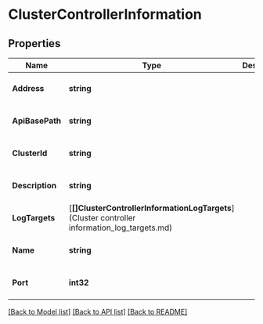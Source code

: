 # ClusterControllerInformation

## Properties
Name | Type | Description | Notes
------------ | ------------- | ------------- | -------------
**Address** | **string** |  | [optional] [default to null]
**ApiBasePath** | **string** |  | [optional] [default to null]
**ClusterId** | **string** |  | [optional] [default to null]
**Description** | **string** |  | [optional] [default to null]
**LogTargets** | [**[]ClusterControllerInformationLogTargets**](Cluster controller information_log_targets.md) |  | [optional] [default to null]
**Name** | **string** |  | [optional] [default to null]
**Port** | **int32** |  | [optional] [default to null]

[[Back to Model list]](../README.md#documentation-for-models) [[Back to API list]](../README.md#documentation-for-api-endpoints) [[Back to README]](../README.md)


